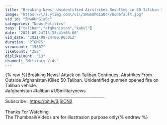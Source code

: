 ```yaml
---
title: "Breaking News! Unidentified Airstrikes Resulted in 50 Taliban Injured, Attack on Taliban Continues"
image: "https:\/\/i.ytimg.com\/vi\/5Nw6UhG1a0c\/hqdefault.jpg"
vid_id: "5Nw6UhG1a0c"
categories: "News-Politics"
tags: ["taliban","afghanistan","kabul"]
date: "2021-09-24T13:33:41+03:00"
vid_date: "2021-09-24T00:00:01Z"
duration: "PT8M7S"
viewcount: "15867"
likeCount: "252"
dislikeCount: "13"
channel: "Military Vids"
---
```

{% raw %}Breaking News! Attack on Taliban Continues, Airstrikes From Outside Afghanistan Killed 50 Taliban. Unidentified gunmen opened fire on Taliban vehicle.<br />#afghanistan #taliban #USmilitarynews<br />__________________________________________________<br />Subscribe : <a rel="nofollow" target="blank" href="https://bit.ly/3jSlCN2">https://bit.ly/3jSlCN2</a><br /><br />Thanks For Watching<br />The Thumbnail/Videos are for illustrasion purpose only{% endraw %}
